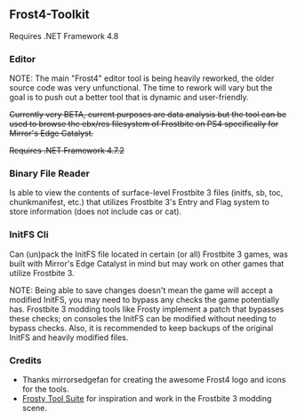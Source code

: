## Frost4-Toolkit
Requires .NET Framework 4.8

### Editor

NOTE: The main "Frost4" editor tool is being heavily reworked, the older source code was very unfunctional. The time to rework will vary but the goal is to push out a better tool that is dynamic and user-friendly.

~~Currently very BETA, current purposes are data analysis but the tool can be used to browse the ebx/res filesystem of Frostbite on PS4 specifically for Mirror's Edge Catalyst.~~

~~Requires .NET Framework 4.7.2~~

### Binary File Reader

Is able to view the contents of surface-level Frostbite 3 files (initfs, sb, toc, chunkmanifest, etc.) that utilizes Frostbite 3's Entry and Flag system to store information (does not include cas or cat).

### InitFS Cli

Can (un)pack the InitFS file located in certain (or all) Frostbite 3 games, was built with Mirror's Edge Catalyst in mind but may work on other games that utilize Frostbite 3.

NOTE: Being able to save changes doesn't mean the game will accept a modified InitFS, you may need to bypass any checks the game potentially has. Frostbite 3 modding tools like Frosty implement a patch that bypasses these checks; on consoles the InitFS can be modified without needing to bypass checks. Also, it is recommended to keep backups of the original InitFS and heavily modified files.

### Credits
 - Thanks mirrorsedgefan for creating the awesome Frost4 logo and icons for the tools.
 - [Frosty Tool Suite](https://github.com/GalaxyEham/FrostyToolSuite) for inspiration and work in the Frostbite 3 modding scene.
